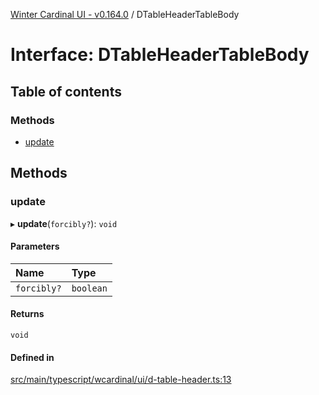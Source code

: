 [Winter Cardinal UI - v0.164.0](../index.md) / DTableHeaderTableBody

# Interface: DTableHeaderTableBody

## Table of contents

### Methods

- [update](DTableHeaderTableBody.md#update)

## Methods

### update

▸ **update**(`forcibly?`): `void`

#### Parameters

| Name | Type |
| :------ | :------ |
| `forcibly?` | `boolean` |

#### Returns

`void`

#### Defined in

[src/main/typescript/wcardinal/ui/d-table-header.ts:13](https://github.com/winter-cardinal/winter-cardinal-ui/blob/v0.164.0/src/main/typescript/wcardinal/ui/d-table-header.ts#L13)
